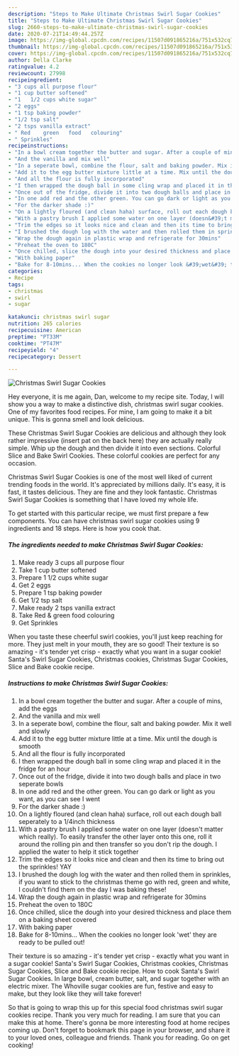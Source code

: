 ```yaml
---
description: "Steps to Make Ultimate Christmas Swirl Sugar Cookies"
title: "Steps to Make Ultimate Christmas Swirl Sugar Cookies"
slug: 2660-steps-to-make-ultimate-christmas-swirl-sugar-cookies
date: 2020-07-21T14:49:44.257Z
image: https://img-global.cpcdn.com/recipes/11507d091865216a/751x532cq70/christmas-swirl-sugar-cookies-recipe-main-photo.jpg
thumbnail: https://img-global.cpcdn.com/recipes/11507d091865216a/751x532cq70/christmas-swirl-sugar-cookies-recipe-main-photo.jpg
cover: https://img-global.cpcdn.com/recipes/11507d091865216a/751x532cq70/christmas-swirl-sugar-cookies-recipe-main-photo.jpg
author: Della Clarke
ratingvalue: 4.2
reviewcount: 27998
recipeingredient:
- "3 cups all purpose flour"
- "1 cup butter softened"
- "1   1/2 cups white sugar"
- "2 eggs"
- "1 tsp baking powder"
- "1/2 tsp salt"
- "2 tsps vanilla extract"
- " Red    green   food   colouring"
- " Sprinkles"
recipeinstructions:
- "In a bowl cream together the butter and sugar. After a couple of mins, add the eggs"
- "And the vanilla and mix well"
- "In a seperate bowl, combine the flour, salt and baking powder. Mix it well and slowly"
- "Add it to the egg butter mixture little at a time. Mix until the dough is smooth"
- "And all the flour is fully incorporated"
- "I then wrapped the dough ball in some cling wrap and placed it in the fridge for an hour"
- "Once out of the fridge, divide it into two dough balls and place in two seperate bowls"
- "In one add red and the other green. You can go dark or light as you want, as you can see I went"
- "For the darker shade :)"
- "On a lightly floured (and clean haha) surface, roll out each dough ball seperately to a 1/4inch thickness"
- "With a pastry brush I applied some water on one layer (doesn&#39;t matter which really). To easily transfer the other layer onto this one, roll it around the rolling pin and then transfer so you don&#39;t rip the dough. I applied the water to help it stick together"
- "Trim the edges so it looks nice and clean and then its time to bring out the sprinkles! YAY"
- "I brushed the dough log with the water and then rolled them in sprinkles, if you want to stick to the christmas theme go with red, green and white, I couldn&#39;t find them on the day I was baking these!"
- "Wrap the dough again in plastic wrap and refrigerate for 30mins"
- "Preheat the oven to 180C"
- "Once chilled, slice the dough into your desired thickness and place them on a baking sheet covered"
- "With baking paper"
- "Bake for 8-10mins... When the cookies no longer look &#39;wet&#39; they are ready to be pulled out!"
categories:
- Recipe
tags:
- christmas
- swirl
- sugar

katakunci: christmas swirl sugar 
nutrition: 265 calories
recipecuisine: American
preptime: "PT33M"
cooktime: "PT47M"
recipeyield: "4"
recipecategory: Dessert

---
```



![Christmas Swirl Sugar Cookies](https://img-global.cpcdn.com/recipes/11507d091865216a/751x532cq70/christmas-swirl-sugar-cookies-recipe-main-photo.jpg)

Hey everyone, it is me again, Dan, welcome to my recipe site. Today, I will show you a way to make a distinctive dish, christmas swirl sugar cookies. One of my favorites food recipes. For mine, I am going to make it a bit unique. This is gonna smell and look delicious.

These Christmas Swirl Sugar Cookies are delicious and although they look rather impressive (insert pat on the back here) they are actually really simple. Whip up the dough and then divide it into even sections. Colorful Slice and Bake Swirl Cookies. These colorful cookies are perfect for any occasion.

Christmas Swirl Sugar Cookies is one of the most well liked of current trending foods in the world. It's appreciated by millions daily. It's easy, it is fast, it tastes delicious. They are fine and they look fantastic. Christmas Swirl Sugar Cookies is something that I have loved my whole life.


To get started with this particular recipe, we must first prepare a few components. You can have christmas swirl sugar cookies using 9 ingredients and 18 steps. Here is how you cook that.

<!--inarticleads1-->

##### The ingredients needed to make Christmas Swirl Sugar Cookies:

1. Make ready 3 cups all purpose flour
1. Take 1 cup butter softened
1. Prepare 1   1/2 cups white sugar
1. Get 2 eggs
1. Prepare 1 tsp baking powder
1. Get 1/2 tsp salt
1. Make ready 2 tsps vanilla extract
1. Take  Red  &amp;  green   food   colouring
1. Get  Sprinkles


When you taste these cheerful swirl cookies, you&#39;ll just keep reaching for more. They just melt in your mouth, they are so good! Their texture is so amazing - it&#39;s tender yet crisp - exactly what you want in a sugar cookie! Santa&#39;s Swirl Sugar Cookies, Christmas cookies, Christmas Sugar Cookies, Slice and Bake cookie recipe. 

<!--inarticleads2-->

##### Instructions to make Christmas Swirl Sugar Cookies:

1. In a bowl cream together the butter and sugar. After a couple of mins, add the eggs
1. And the vanilla and mix well
1. In a seperate bowl, combine the flour, salt and baking powder. Mix it well and slowly
1. Add it to the egg butter mixture little at a time. Mix until the dough is smooth
1. And all the flour is fully incorporated
1. I then wrapped the dough ball in some cling wrap and placed it in the fridge for an hour
1. Once out of the fridge, divide it into two dough balls and place in two seperate bowls
1. In one add red and the other green. You can go dark or light as you want, as you can see I went
1. For the darker shade :)
1. On a lightly floured (and clean haha) surface, roll out each dough ball seperately to a 1/4inch thickness
1. With a pastry brush I applied some water on one layer (doesn&#39;t matter which really). To easily transfer the other layer onto this one, roll it around the rolling pin and then transfer so you don&#39;t rip the dough. I applied the water to help it stick together
1. Trim the edges so it looks nice and clean and then its time to bring out the sprinkles! YAY
1. I brushed the dough log with the water and then rolled them in sprinkles, if you want to stick to the christmas theme go with red, green and white, I couldn&#39;t find them on the day I was baking these!
1. Wrap the dough again in plastic wrap and refrigerate for 30mins
1. Preheat the oven to 180C
1. Once chilled, slice the dough into your desired thickness and place them on a baking sheet covered
1. With baking paper
1. Bake for 8-10mins... When the cookies no longer look &#39;wet&#39; they are ready to be pulled out!


Their texture is so amazing - it&#39;s tender yet crisp - exactly what you want in a sugar cookie! Santa&#39;s Swirl Sugar Cookies, Christmas cookies, Christmas Sugar Cookies, Slice and Bake cookie recipe. How to cook Santa&#39;s Swirl Sugar Cookies. In large bowl, cream butter, salt, and sugar together with an electric mixer. The Whoville sugar cookies are fun, festive and easy to make, but they look like they will take forever! 

So that is going to wrap this up for this special food christmas swirl sugar cookies recipe. Thank you very much for reading. I am sure that you can make this at home. There's gonna be more interesting food at home recipes coming up. Don't forget to bookmark this page in your browser, and share it to your loved ones, colleague and friends. Thank you for reading. Go on get cooking!
